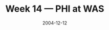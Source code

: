 ---
layout: game
title: Week 14 — PHI at WAS
season: 2004
game_id: 2004_14_PHI_WAS
week: 14
date: 2004-12-12
home_team: WAS
away_team: PHI
final_home: 
final_away: 
pbp_url: /assets/data/pbp/2004/2004_14_PHI_WAS.csv.gz
---